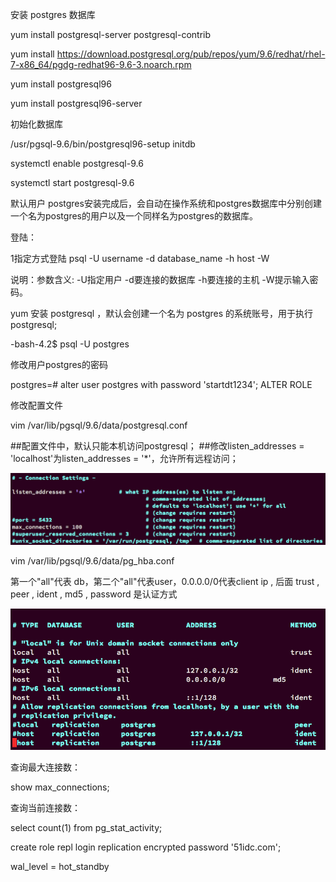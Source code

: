 安装 postgres 数据库 

yum install postgresql-server postgresql-contrib

yum install https://download.postgresql.org/pub/repos/yum/9.6/redhat/rhel-7-x86_64/pgdg-redhat96-9.6-3.noarch.rpm

yum install postgresql96

yum install postgresql96-server

初始化数据库

/usr/pgsql-9.6/bin/postgresql96-setup initdb

systemctl enable postgresql-9.6

systemctl start postgresql-9.6



默认用户
postgres安装完成后，会自动在操作系统和postgres数据库中分别创建一个名为postgres的用户以及一个同样名为postgres的数据库。

登陆：

1指定方式登陆 psql -U username -d database_name -h host -W

说明：参数含义: -U指定用户 -d要连接的数据库 -h要连接的主机 -W提示输入密码。


yum 安装 postgresql ，默认会创建一个名为 postgres 的系统账号，用于执行 postgresql;

-bash-4.2$ psql -U postgres

修改用户postgres的密码

postgres=# alter user postgres with password 'startdt1234';
ALTER ROLE

修改配置文件

vim /var/lib/pgsql/9.6/data/postgresql.conf

##配置文件中，默认只能本机访问postgresql；
##修改listen_addresses = 'localhost'为listen_addresses = '*'，允许所有远程访问；

![image](https://github.com/starzjl/ops/blob/master/images/01.png)

vim /var/lib/pgsql/9.6/data/pg_hba.conf

第一个"all"代表 db，第二个"all"代表user，0.0.0.0/0代表client ip , 后面 trust , peer , ident , md5 , password  是认证方式

![image](https://github.com/starzjl/ops/blob/master/images/02.png)

查询最大连接数：

show max_connections;

查询当前连接数：

select count(1) from pg_stat_activity;

create role repl login replication encrypted password '51idc.com';



wal_level = hot_standby
